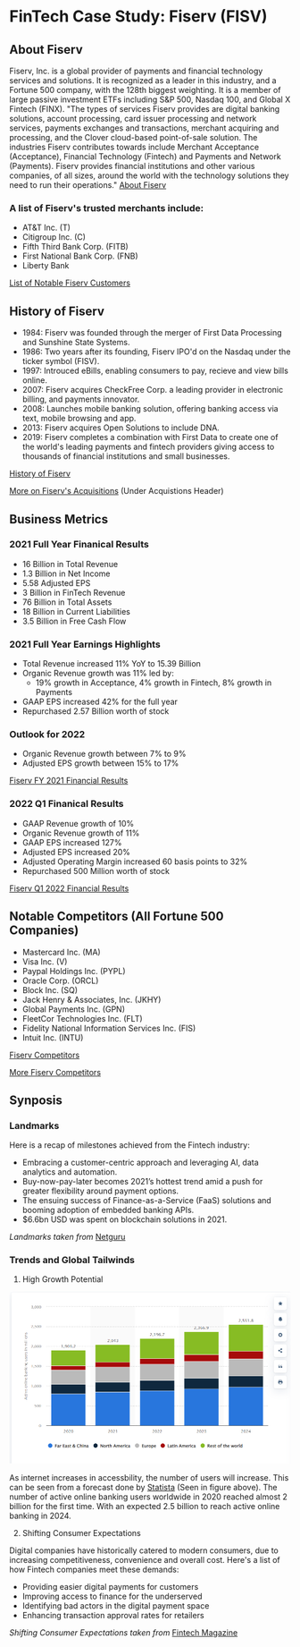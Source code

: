 # FinTech Case Study: Fiserv (FISV)

## About Fiserv

Fiserv, Inc. is a global provider of payments and financial technology services and solutions. It is recognized as a leader in this industry, and a Fortune 500 company, with the 128th biggest weighting. It is a member of large passive investment ETFs including S&P 500, Nasdaq 100, and Global X Fintech (FINX). "The types of services Fiserv provides are digital banking solutions, account processing, card issuer processing and network services, payments exchanges and transactions, merchant acquiring and processing, and the Clover cloud-based point-of-sale solution. The industries Fiserv contributes towards include Merchant Acceptance (Acceptance), Financial Technology (Fintech) and Payments and Network (Payments). Fiserv provides financial institutions and other various companies, of all sizes, around the world with the technology solutions they need to run their operations." [About Fiserv](https://investors.fiserv.com/?_ga=2.163258428.1229057823.1654039143-1450948257.1654039143)

### A list of Fiserv's trusted merchants include:

- AT&T Inc. (T)
- Citigroup Inc. (C)
- Fifth Third Bank Corp. (FITB)
- First National Bank Corp. (FNB)
- Liberty Bank

[List of Notable Fiserv Customers](https://www.featuredcustomers.com/vendor/fiserv/customers)

## History of Fiserv

 - 1984: Fiserv was founded through the merger of First Data Processing and Sunshine State Systems. 
 - 1986: Two years after its founding, Fiserv IPO'd on the Nasdaq under the ticker symbol (FISV).
 - 1997: Introuced eBills, enabling consumers to pay, recieve and view bills online.
 - 2007: Fiserv acquires CheckFree Corp. a leading provider in electronic billing, and payments innovator.
 - 2008: Launches mobile banking solution, offering banking access via text, mobile browsing and app.
 - 2013: Fiserv acquires Open Solutions to include DNA.
 - 2019: Fiserv completes a combination with First Data to create one of the world's leading payments and fintech providers giving access to thousands of financial institutions and small businesses.

[History of Fiserv](https://www.fiserv.com/en/about-fiserv.html#2020)

[More on Fiserv's Acquisitions](https://en.wikipedia.org/wiki/Fiserv) (Under Acquistions Header)

## Business Metrics 

### 2021 Full Year Finanical Results

- 16 Billion in Total Revenue
- 1.3 Billion in Net Income
- 5.58 Adjusted EPS
- 3 Billion in FinTech Revenue
- 76 Billion in Total Assets
- 18 Billion in Current Liabilities
- 3.5 Billion in Free Cash Flow

### 2021 Full Year Earnings Highlights

- Total Revenue increased 11% YoY to 15.39 Billion 
- Organic Revenue growth was 11% led by:
    - 19% growth in Acceptance, 4% growth in Fintech, 8% growth in Payments
- GAAP EPS increased 42% for the full year
- Repurchased 2.57 Billion worth of stock

### Outlook for 2022

- Organic Revenue growth between 7% to 9%
- Adjusted EPS growth between 15% to 17%

[Fiserv FY 2021 Financial Results](https://newsroom.fiserv.com/news-releases/news-release-details/fiserv-reports-fourth-quarter-and-full-year-2021-results)

### 2022 Q1 Finanical Results

- GAAP Revenue growth of 10%
- Organic Revenue growth of 11%
- GAAP EPS increased 127%
- Adjusted EPS increased 20%
- Adjusted Operating Margin increased 60 basis points to 32%
- Repurchased 500 Million worth of stock

[Fiserv Q1 2022 Financial Results](https://newsroom.fiserv.com/news-releases/news-release-details/fiserv-reports-first-quarter-2022-results)

## Notable Competitors (All Fortune 500 Companies)

- Mastercard Inc. (MA)
- Visa Inc. (V)
- Paypal Holdings Inc. (PYPL)
- Oracle Corp. (ORCL)
- Block Inc. (SQ)
- Jack Henry & Associates, Inc. (JKHY)
- Global Payments Inc. (GPN)
- FleetCor Technologies Inc. (FLT)
- Fidelity National Information Services Inc. (FIS)
- Intuit Inc. (INTU)

[Fiserv Competitors](https://finbox.com/NASDAQGS:FISV/explorer/indexes)

[More Fiserv Competitors](https://www.barchart.com/stocks/quotes/FISV/competitors?orderBy=weightedAlpha&orderDir=desc)


## Synposis 

### Landmarks

Here is a recap of milestones achieved from the Fintech industry:

- Embracing a customer-centric approach and leveraging AI, data analytics and automation.
- Buy-now-pay-later becomes 2021’s hottest trend amid a push for greater flexibility around payment options.
- The ensuing success of Finance-as-a-Service (FaaS) solutions and booming adoption of embedded banking APIs.
- $6.6bn USD was spent on blockchain solutions in 2021.

*Landmarks taken from* [Netguru](https://www.netguru.com/blog/fintech-trends-2022)

### Trends and Global Tailwinds

1. High Growth Potential

![image](Online-Banking-Users.png)

As internet increases in accessbility, the number of users will increase. This can be seen from a forecast done by [Statista](https://www.statista.com/statistics/1228757/online-banking-users-worldwide/) (Seen in figure above). The number of active online banking users worldwide in 2020 reached almost 2 billion for the first time. With an expected 2.5 billion to reach active online banking in 2024. 

2. Shifting Consumer Expectations

Digital companies have historically catered to modern consumers, due to increasing competitiveness, convenience and overall cost. Here's a list of how Fintech companies meet these demands:
- Providing easier digital payments for customers
- Improving access to finance for the underserved
- Identifying bad actors in the digital payment space
- Enhancing transaction approval rates for retailers

*Shifting Consumer Expectations taken from*  [Fintech Magazine](https://fintechmagazine.com/digital-payments/fintech-retail-trends-and-shifting-consumer-expectations)


